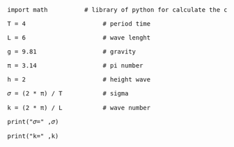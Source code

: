 <pre>import math          # library of python for calculate the calculation of below <br />
T = 4                     # period time <br />
L = 6                     # wave lenght <br />
g = 9.81                  # gravity <br />
π = 3.14                  # pi number <br />
h = 2                     # height wave <br />
𝜎 = (2 * π) / T           # sigma <br />            
k = (2 * π) / L           # wave number <br />
print("𝜎=" ,𝜎) <br />
print("k=" ,k) <br />
